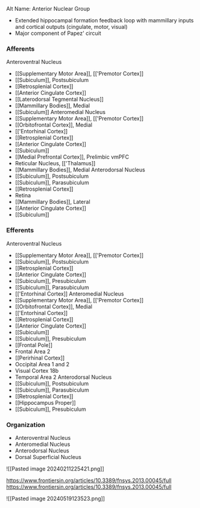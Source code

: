  Alt Name: Anterior Nuclear Group
- Extended hippocampal formation feedback loop with mammillary inputs and cortical outputs (cingulate, motor, visual)
- Major component of Papez' circuit
### Afferents
Anteroventral Nucleus
- [[Supplementary Motor Area]], [['Premotor Cortex]]
- [[Subiculum]], Postsubiculum
- [[Retrosplenial Cortex]]
- [[Anterior Cingulate Cortex]]
- [[Laterodorsal Tegmental Nucleus]]
- [[Mammillary Bodies]], Medial
- [[Subiculum]]
Anteromedial Nucleus
- [[Supplementary Motor Area]], [['Premotor Cortex]]
- [[Orbitofrontal Cortex]], Medial
- [['Entorhinal Cortex]]
- [[Retrosplenial Cortex]]
- [[Anterior Cingulate Cortex]]
- [[Subiculum]]
- [[Medial Prefrontal Cortex]], Prelimbic vmPFC
- Reticular Nucleus, [['Thalamus]]
- [[Mammillary Bodies]], Medial
Anterodorsal Nucleus
- [[Subiculum]], Postsubiculum
- [[Subiculum]], Parasubiculum
- [[Retrosplenial Cortex]]
- Retina
- [[Mammillary Bodies]], Lateral
- [[Anterior Cingulate Cortex]]
- [[Subiculum]]
### Efferents
Anteroventral Nucleus
- [[Supplementary Motor Area]], [['Premotor Cortex]]
- [[Subiculum]], Postsubiculum
- [[Retrosplenial Cortex]]
- [[Anterior Cingulate Cortex]]
- [[Subiculum]], Presubiculum
- [[Subiculum]], Parasubiculum
- [['Entorhinal Cortex]]
Anteromedial Nucleus
- [[Supplementary Motor Area]], [['Premotor Cortex]]
- [[Orbitofrontal Cortex]], Medial
- [['Entorhinal Cortex]]
- [[Retrosplenial Cortex]]
- [[Anterior Cingulate Cortex]]
- [[Subiculum]]
- [[Subiculum]], Presubiculum
- [[Frontal Pole]]
- Frontal Area 2
- [[Perirhinal Cortex]]
- Occipital Area 1 and 2
- Visual Cortex 18b
- Temporal Area 2
Anterodorsal Nucleus
- [[Subiculum]], Postsubiculum
- [[Subiculum]], Parasubiculum
- [[Retrosplenial Cortex]]
- [[Hippocampus Proper]]
- [[Subiculum]], Presubiculum
### Organization
- Anteroventral Nucleus
- Anteromedial Nucleus
- Anterodorsal Nucleus
- Dorsal Superficial Nucleus

![[Pasted image 20240211225421.png]]

https://www.frontiersin.org/articles/10.3389/fnsys.2013.00045/full
https://www.frontiersin.org/articles/10.3389/fnsys.2013.00045/full

![[Pasted image 20240519123523.png]]